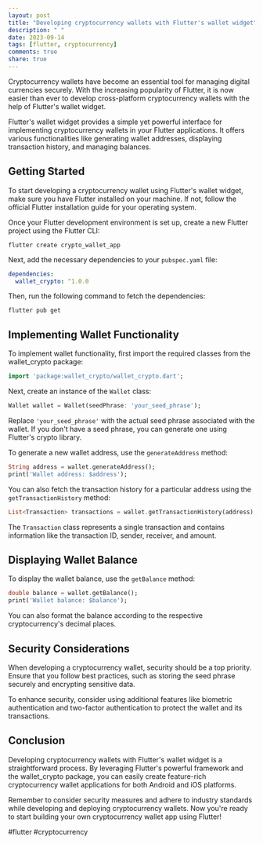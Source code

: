 ```yaml
---
layout: post
title: "Developing cryptocurrency wallets with Flutter's wallet widget"
description: " "
date: 2023-09-14
tags: [flutter, cryptocurrency]
comments: true
share: true
---
```


Cryptocurrency wallets have become an essential tool for managing digital currencies securely. With the increasing popularity of Flutter, it is now easier than ever to develop cross-platform cryptocurrency wallets with the help of Flutter's wallet widget.

Flutter's wallet widget provides a simple yet powerful interface for implementing cryptocurrency wallets in your Flutter applications. It offers various functionalities like generating wallet addresses, displaying transaction history, and managing balances.

## Getting Started

To start developing a cryptocurrency wallet using Flutter's wallet widget, make sure you have Flutter installed on your machine. If not, follow the official Flutter installation guide for your operating system.

Once your Flutter development environment is set up, create a new Flutter project using the Flutter CLI:

```
flutter create crypto_wallet_app
```

Next, add the necessary dependencies to your `pubspec.yaml` file:

```yaml
dependencies:
  wallet_crypto: ^1.0.0
```

Then, run the following command to fetch the dependencies:

```
flutter pub get
```

## Implementing Wallet Functionality

To implement wallet functionality, first import the required classes from the wallet_crypto package:

```dart
import 'package:wallet_crypto/wallet_crypto.dart';
```

Next, create an instance of the `Wallet` class:

```dart
Wallet wallet = Wallet(seedPhrase: 'your_seed_phrase');
```

Replace `'your_seed_phrase'` with the actual seed phrase associated with the wallet. If you don't have a seed phrase, you can generate one using Flutter's crypto library.

To generate a new wallet address, use the `generateAddress` method:

```dart
String address = wallet.generateAddress();
print('Wallet address: $address');
```

You can also fetch the transaction history for a particular address using the `getTransactionHistory` method:

```dart
List<Transaction> transactions = wallet.getTransactionHistory(address);
```

The `Transaction` class represents a single transaction and contains information like the transaction ID, sender, receiver, and amount.

## Displaying Wallet Balance

To display the wallet balance, use the `getBalance` method:

```dart
double balance = wallet.getBalance();
print('Wallet balance: $balance');
```

You can also format the balance according to the respective cryptocurrency's decimal places.

## Security Considerations

When developing a cryptocurrency wallet, security should be a top priority. Ensure that you follow best practices, such as storing the seed phrase securely and encrypting sensitive data.

To enhance security, consider using additional features like biometric authentication and two-factor authentication to protect the wallet and its transactions.

## Conclusion

Developing cryptocurrency wallets with Flutter's wallet widget is a straightforward process. By leveraging Flutter's powerful framework and the wallet_crypto package, you can easily create feature-rich cryptocurrency wallet applications for both Android and iOS platforms.

Remember to consider security measures and adhere to industry standards while developing and deploying cryptocurrency wallets. Now you're ready to start building your own cryptocurrency wallet app using Flutter!

#flutter #cryptocurrency